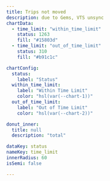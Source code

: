 ```yaml
---
title: Trips not moved 
description: due to Gems, VTS unsync
chartData:
  - time_limit: "within_time_limit"
    status: 1263
    fill: "#15803d"
  - time_limit: "out_of_time_limit"
    status: 310
    fill: "#b91c1c"

chartConfig:
  status:
    label: "Status"
  within_time_limit:
    label: "Within Time Limit"
    color: "hsl(var(--chart-1))"
  out_of_time_limit:
    label: "Out of Time Limit"
    color: "hsl(var(--chart-2))"

donut_inner:
  title: null
  description: "total"

dataKey: status
nameKey: time_limit
innerRadius: 60
isSemi: false

---
```

